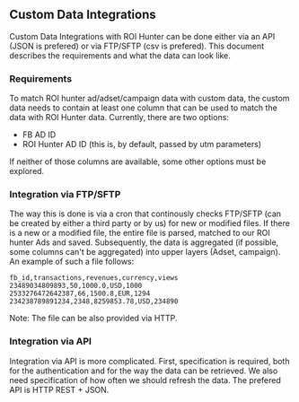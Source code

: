 ## Custom Data Integrations

Custom Data Integrations with ROI Hunter can be done either via an API (JSON is prefered) or via FTP/SFTP (csv is prefered). This document describes the requirements and what the data can look like.

### Requirements

To match ROI hunter ad/adset/campaign data with custom data, the custom data needs to contain at least one column that can be used to match the data with ROI Hunter data. Currently, there are two options:

- FB AD ID
- ROI Hunter AD ID (this is, by default, passed by utm parameters)

If neither of those columns are available, some other options must be explored.

### Integration via FTP/SFTP

The way this is done is via a cron that continously checks FTP/SFTP (can be created by either a third party or by us) for new or modified files. If there is a new or a modified file, the entire file is parsed, matched to our ROI hunter Ads and saved. Subsequently, the data is aggregated (if possible, some columns can't be aggregated) into upper layers (Adset, campaign). An example of such a file follows:

```
fb_id,transactions,revenues,currency,views
23489034809893,50,1000.0,USD,1000
2533276472642387,66,1500.8,EUR,1294
234238789891234,2348,8259853.78,USD,234890
```

Note: The file can be also provided via HTTP.

### Integration via API

Integration via API is more complicated. First, specification is required, both for the authentication and for the way the data can be retrieved. We also need specification of how often we should refresh the data. The prefered API is HTTP REST + JSON. 
